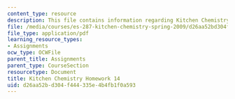 ```yaml
---
content_type: resource
description: This file contains information regarding Kitchen Chemistry Homework 14.
file: /media/courses/es-287-kitchen-chemistry-spring-2009/d26aa52bd304f444335e4b4fb1f0a593_MITES_287S09_assn14_Week14.pdf
file_type: application/pdf
learning_resource_types:
- Assignments
ocw_type: OCWFile
parent_title: Assignments
parent_type: CourseSection
resourcetype: Document
title: Kitchen Chemistry Homework 14
uid: d26aa52b-d304-f444-335e-4b4fb1f0a593
---
```

